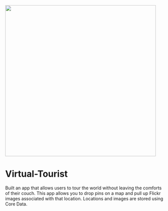 <img src="https://github.com/reyesm93/Virtual-Tourist/blob/master/README-image/Screenshot%202017-12-02%2020.39.34_preview.png" width="480">

# Virtual-Tourist
Built an app that allows users to tour the world without leaving the comforts of their couch. This app allows you to drop pins on a map and pull up Flickr images associated with that location. Locations and images are stored using Core Data.
